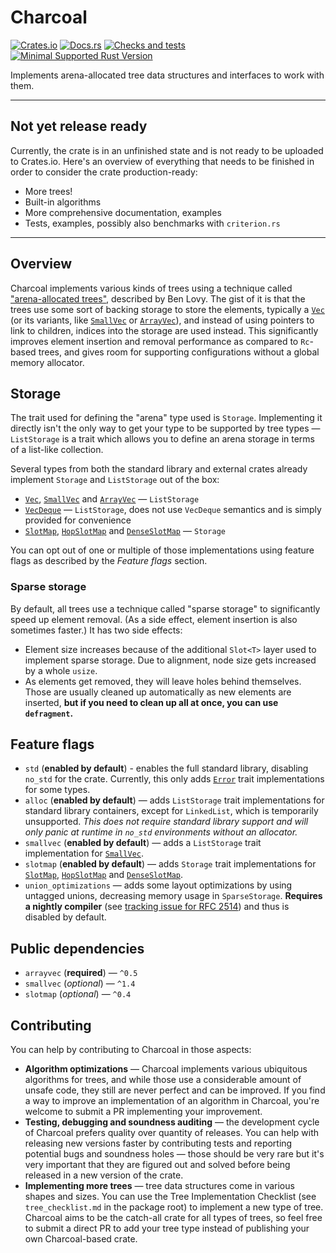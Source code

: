 # Charcoal
[![Crates.io](https://img.shields.io/crates/v/charcoal)](https://crates.io/crates/charcoal "Charcoal on Crates.io")
[![Docs.rs](https://img.shields.io/badge/documentation-docs.rs-informational)](https://docs.rs/charcoal "Charcoal on Docs.rs")
[![Checks and tests](https://github.com/kotauskas/charcoal.rs/workflows/Checks%20and%20tests/badge.svg)](https://github.com/kotauskas/charcoal.rs/actions "GitHub Actions page for Charcoal")
[![Minimal Supported Rust Version](https://img.shields.io/badge/msrv-1.46-orange)](https://blog.rust-lang.org/2020/08/27/Rust-1.46.0.html "Rust 1.46 release notes")

Implements arena-allocated tree data structures and interfaces to work with them.

------------------------

## Not yet release ready
Currently, the crate is in an unfinished state and is not ready to be uploaded to Crates.io. Here's an overview of everything that needs to be finished in order to consider the crate production-ready:
- More trees!
- Built-in algorithms
- More comprehensive documentation, examples
- Tests, examples, possibly also benchmarks with `criterion.rs`

------------------------

## Overview
Charcoal implements various kinds of trees using a technique called ["arena-allocated trees"][arena tree blog post], described by Ben Lovy. The gist of it is that the trees use some sort of backing storage to store the elements, typically a [`Vec`] (or its variants, like [`SmallVec`] or [`ArrayVec`]), and instead of using pointers to link to children, indices into the storage are used instead. This significantly improves element insertion and removal performance as compared to `Rc`-based trees, and gives room for supporting configurations without a global memory allocator.

## Storage
The trait used for defining the "arena" type used is `Storage`. Implementing it directly isn't the only way to get your type to be supported by tree types — `ListStorage` is a trait which allows you to define an arena storage in terms of a list-like collection.

Several types from both the standard library and external crates already implement `Storage` and `ListStorage` out of the box:
- [`Vec`], [`SmallVec`] and [`ArrayVec`] — `ListStorage`
- [`VecDeque`] — `ListStorage`, does not use `VecDeque` semantics and is simply provided for convenience
- [`SlotMap`], [`HopSlotMap`] and [`DenseSlotMap`] — `Storage`

You can opt out of one or multiple of those implementations using feature flags as described by the *Feature flags* section.

### Sparse storage
By default, all trees use a technique called "sparse storage" to significantly speed up element removal. (As a side effect, element insertion is also sometimes faster.) It has two side effects:
- Element size increases because of the additional `Slot<T>` layer used to implement sparse storage. Due to alignment, node size gets increased by a whole `usize`.
- As elements get removed, they will leave holes behind themselves. Those are usually cleaned up automatically as new elements are inserted, **but if you need to clean up all at once, you can use `defragment`.**

## Feature flags
- `std` (**enabled by default**) - enables the full standard library, disabling `no_std` for the crate. Currently, this only adds [`Error`] trait implementations for some types.
- `alloc` (**enabled by default**) — adds `ListStorage` trait implementations for standard library containers, except for `LinkedList`, which is temporarily unsupported. *This does not require standard library support and will only panic at runtime in `no_std` environments without an allocator.*
- `smallvec` (**enabled by default**) — adds a `ListStorage` trait implementation for [`SmallVec`].
- `slotmap` (**enabled by default**) — adds `Storage` trait implementations for [`SlotMap`], [`HopSlotMap`] and [`DenseSlotMap`].
- `union_optimizations` — adds some layout optimizations by using untagged unions, decreasing memory usage in `SparseStorage`. **Requires a nightly compiler** (see [tracking issue for RFC 2514]) and thus is disabled by default.

## Public dependencies
- `arrayvec` (**required**) — `^0.5`
- `smallvec` (*optional*) — `^1.4`
- `slotmap` (*optional*) — `^0.4`

## Contributing
You can help by contributing to Charcoal in those aspects:
- **Algorithm optimizations** — Charcoal implements various ubiquitous algorithms for trees, and while those use a considerable amount of unsafe code, they still are never perfect and can be improved. If you find a way to improve an implementation of an algorithm in Charcoal, you're welcome to submit a PR implementing your improvement.
- **Testing, debugging and soundness auditing** — the development cycle of Charcoal prefers quality over quantity of releases. You can help with releasing new versions faster by contributing tests and reporting potential bugs and soundness holes — those should be very rare but it's very important that they are figured out and solved before being released in a new version of the crate.
- **Implementing more trees** — tree data structures come in various shapes and sizes. You can use the Tree Implementation Checklist (see `tree_checklist.md` in the package root) to implement a new type of tree. Charcoal aims to be the catch-all crate for all types of trees, so feel free to submit a direct PR to add your tree type instead of publishing your own Charcoal-based crate.

[`Error`]: https://doc.rust-lang.org/std/error/trait.Error.html " "
[`Vec`]: https://doc.rust-lang.org/std/vec/struct.Vec.html " "
[`VecDeque`]: https://doc.rust-lang.org/std/collections/struct.VecDeque.html " "
[`SmallVec`]: https://docs.rs/smallvec/*/smallvec/struct.SmallVec.html " "
[`ArrayVec`]: https://docs.rs/arrayvec/*/arrayvec/struct.ArrayVec.html " "
[`SlotMap`]: https://docs.rs/slotmap/*/slotmap/struct.SlotMap.html " "
[`HopSlotMap`]: https://docs.rs/slotmap/*/slotmap/hop/struct.HopSlotMap.html " "
[`DenseSlotMap`]: https://docs.rs/slotmap/*/slotmap/dense/struct.DenseSlotMap.html " "
[tracking issue for RFC 2514]: https://github.com/rust-lang/rust/issues/55149 " "
[arena tree blog post]: https://dev.to/deciduously/no-more-tears-no-more-knots-arena-allocated-trees-in-rust-44k6 " "
